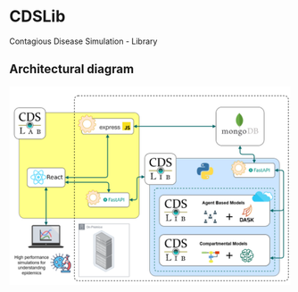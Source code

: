 # CDSLib

Contagious Disease Simulation - Library

## Architectural diagram

![arch-diagram](./images/ArchitecturalDiagram-CDSLab-CDSLib.png "Architectural diagram for CDSLab + CDSLib")
